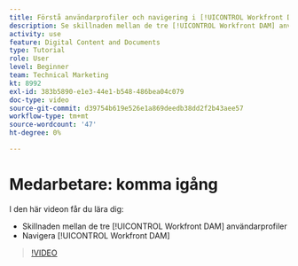 ```yaml
---
title: Förstå användarprofiler och navigering i [!UICONTROL Workfront DAM]
description: Se skillnaden mellan de tre [!UICONTROL Workfront DAM] användarprofiler och navigering [!UICONTROL Workfront DAM].
activity: use
feature: Digital Content and Documents
type: Tutorial
role: User
level: Beginner
team: Technical Marketing
kt: 8992
exl-id: 383b5890-e1e3-44e1-b548-486bea04c079
doc-type: video
source-git-commit: d39754b619e526e1a869deedb38dd2f2b43aee57
workflow-type: tm+mt
source-wordcount: '47'
ht-degree: 0%

---
```


# Medarbetare: komma igång

I den här videon får du lära dig:

* Skillnaden mellan de tre [!UICONTROL Workfront DAM] användarprofiler
* Navigera [!UICONTROL Workfront DAM]

>[!VIDEO](https://video.tv.adobe.com/v/335252/?quality=12)
